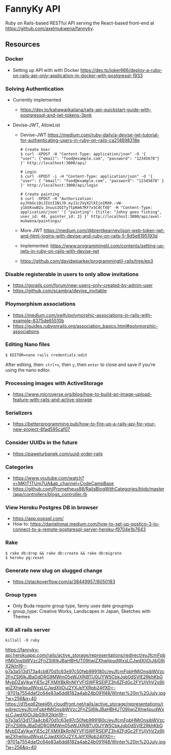 # FannyKy API

Ruby on Rails-based RESTful API serving the React-based front-end at https://github.com/axelmukwena/fannyky.

## Resources
### Docker
- Setting up API with with Docker https://dev.to/joker666/deploy-a-ruby-on-rails-api-only-application-in-docker-with-postgresql-1933

### Solving Authentication

- Currently implemented
  - https://dev.to/kahawaiikailana/rails-api-quickstart-guide-with-postgressql-and-jwt-tokens-3pnk
 

- Devise-JWT, AllowList
  - Devise-JWT https://medium.com/ruby-daily/a-devise-jwt-tutorial-for-authenticating-users-in-ruby-on-rails-ca214898318e

        # Create User    
        $ curl -XPOST -H "Content-Type: application/json" -d '{  "user": {"email": "food@example.com", "password": "12345678"}  }' http://localhost:3000/api/
        
        # Login
        $ curl -XPOST -i -H "Content-Type: application/json" -d '{ "user": { "email": "food@example.com", "password": "12345678" } }' http://localhost:3000/api/login
  
        # Create painting
        $ curl -XPOST -H "Authorization: eyJhbGciOiJIUzI1NiJ9.eyJ1c2VyX2lkIjo1MX0.-vW-y1bSKvwBZu_3nuusIOITy7tpKm67KF7x5C4CfXQ" -H "Content-Type: application/json" '{ "painting": {title: "Johny goes fishing", user_id: 48, painter_id: 2} }' http://localhost:3000/api/axel-mukwena/paintings/
  
  - More JWT https://medium.com/@brentkearney/json-web-token-jwt-and-html-logins-with-devise-and-ruby-on-rails-5-9d5e8195193d
  - Implemented: https://www.programmingtil.com/contents/setting-up-jwts-in-ruby-on-rails-with-devise-jwt
  - https://github.com/davidwparker/programmingtil-rails/tree/ep3

### Disable registerable in users to only allow invitations
- https://gorails.com/forum/new-users-only-created-by-admin-user
- https://github.com/scambra/devise_invitable

### Ploymorphism associations
- https://medium.com/swlh/polymorphic-associations-in-rails-with-example-8375de65510b
- https://guides.rubyonrails.org/association_basics.html#polymorphic-associations

### Editing Nano files

    $ EDITOR=nano rails credentials:edit

 After editing, then:
 `ctrl+x`, then `y`, then `enter` to close and save if you’re using the nano editor.

### Processing images with ActiveStorage
 - https://www.microverse.org/blog/how-to-build-an-image-upload-feature-with-rails-and-active-storage

### Serializers
 - https://betterprogramming.pub/how-to-fire-up-a-rails-api-for-your-new-project-6fad595caf07

### Consider UUIDs in the future
- https://pawelurbanek.com/uuid-order-rails

### Categories
- https://www.youtube.com/watch?v=MKtT1TUm7UA&ab_channel=CodeCampBase
- https://github.com/Prometheus88/RailsBlogWithCategories/blob/master/app/controllers/blogs_controller.rb

### View Heroku Postgres DB in browser
- https://app.popsql.com/
- How to: https://danielnmai.medium.com/how-to-set-up-postico-3-to-connect-to-a-remote-postgresql-server-heroku-f9704e1b7643

### Rake
      
    $ rake db:drop && rake db:create && rake db:migrate
    $ heroku pg:reset

### Generate new slug on slugged change
- https://stackoverflow.com/a/38449957/8050183

### Group types
- Only Buda require group type, fanny uses date groupings
- group_type: Creative Works, Landscapes in Japan, Sketches with Themes

### Kill all rails server

```
killall -9 ruby
```

https://fannyky-api.herokuapp.com/rails/active_storage/representations/redirect/eyJfcmFpbHMiOnsibWVzc2FnZSI6IkJBaHBHUT09IiwiZXhwIjpudWxsLCJwdXIiOiJibG9iX2lkIn19--b7a3a513d173a4cb870d1c63e97c50feb999180c/eyJfcmFpbHMiOnsibWVzc2FnZSI6IkJBaDdDRG9MWm05eWJXRjBTU0lJYW5CbkJqb0dSVlE2RkhKbGMybDZaVjkwYjE5c2FXMXBkRnNIYVFISWFRSElPZ3h4ZFdGc2FYUjVhV2s9IiwiZXhwIjpudWxsLCJwdXIiOiJ2YXJpYXRpb24ifX0=--9701a7554daf2c64e83a6dd8182a4ab24b091f48/Winter%20in%20July.jpg?w=256&q=40
https://d15xq62teejj6h.cloudfront.net/rails/active_storage/representations/redirect/eyJfcmFpbHMiOnsibWVzc2FnZSI6IkJBaHBHUT09IiwiZXhwIjpudWxsLCJwdXIiOiJibG9iX2lkIn19--b7a3a513d173a4cb870d1c63e97c50feb999180c/eyJfcmFpbHMiOnsibWVzc2FnZSI6IkJBaDdDRG9MWm05eWJXRjBTU0lJYW5CbkJqb0dSVlE2RkhKbGMybDZaVjkwYjE5c2FXMXBkRnNIYVFISWFRSElPZ3h4ZFdGc2FYUjVhV2s9IiwiZXhwIjpudWxsLCJwdXIiOiJ2YXJpYXRpb24ifX0=--9701a7554daf2c64e83a6dd8182a4ab24b091f48/Winter%20in%20July.jpg?w=256&q=40